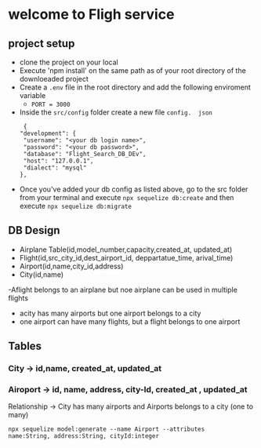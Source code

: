 # welcome to Fligh service

## project setup
- clone the project on your local
- Execute 'npm install' on the same path as of your root 
  directory of the downloeaded project
- Create a `.env` file in the root directory and add the
  following enviroment variable
    - `PORT = 3000`
- Inside the `src/config` folder create a new file  `config.  json`
   ```
    {
  "development": {
    "username": "<your db login name>",
    "password": "<your db password>",
    "database": "Flight_Search_DB_DEv",
    "host": "127.0.0.1",
    "dialect": "mysql"
  },
   ```
- Once you've added your db config as listed above, go to the src folder from your terminal and execute `npx sequelize db:create` and then execute
`npx sequelize db:migrate`
    
## DB Design
  - Airplane Table(id,model_number,capacity,created_at, updated_at)
  - Flight(id,src_city_id,dest_airport_id, deppartatue_time, arival_time)
  - Airport(id,name,city_id,address)
  - City(id,name)
  
  -Aflight belongs to an airplane but noe airplane  can be used in multiple flights
  - acity has many airports but one airport belongs to a city
  - one airport can have many flights, but a flight belongs to one airport



## Tables

### City -> id,name, created_at, updated_at
### Airoport -> id, name, address, city-Id, created_at , updated_at
Relationship -> City has many airports and Airports belongs to a city (one to many)

```
npx sequelize model:generate --name Airport --attributes
name:String, address:String, cityId:integer
```
